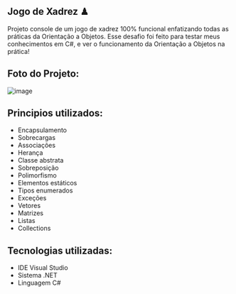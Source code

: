 ## Jogo de Xadrez ♟
Projeto console de um jogo de xadrez 100% funcional enfatizando todas as práticas da Orientação a Objetos.
Esse desafio foi feito para testar meus conhecimentos em C#, e ver o funcionamento da Orientação a Objetos na prática!

## Foto do Projeto:

![image](https://github.com/user-attachments/assets/72673aa2-e204-428f-9369-66cc4cba06bd)
## Principios utilizados:
- Encapsulamento
- Sobrecargas
- Associações
- Herança
- Classe abstrata
- Sobreposição
- Polimorfismo
- Elementos estáticos
- Tipos enumerados
- Exceções
- Vetores
- Matrizes
- Listas
- Collections

## Tecnologias utilizadas:
- IDE Visual Studio
- Sistema .NET
- Linguagem C#










